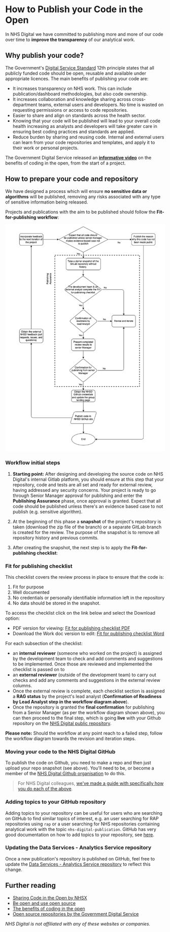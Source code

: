 # How to Publish your Code in the Open

In NHS Digital we have committed to publishing more and more of our code over time to **improve the transparency** of our analytical work.

## Why publish your code?

The Government's [Digital Service Standard](https://www.gov.uk/service-manual/service-standard) 12th principle states that all publicly funded code should be open, reusable and available under appropriate licences. The main benefits of publishing your code are:

- It increases transparency on NHS work. This can include publication/dashboard methodologies, but also code ownership.
- It increases collaboration and knowledge sharing across cross-department teams, external users and developers. No time is wasted on requesting permissions or access to code repositories.
- Easier to share and align on standards across the health sector.
- Knowing that your code will be published will lead to your overall code health increasing as analysts and developers will take greater care in ensuring best coding practices and standards are applied.
- Reduce burden by sharing and reusing code. Internal and external users can learn from your code repositories and templates, and apply it to their work or personal projects.

The Government Digital Service released an **[informative video](https://www.youtube.com/watch?v=aqFFCvjXr1s)** on the benefits of coding in the open, from the start of a project.

## How to prepare your code and repository

We have designed a process which will ensure **no sensitive data or algorithms** will be published, removing any risks associated with any type of sensitive information being released.

Projects and publications with the aim to be published should follow the **Fit-for-publishing workflow**:

![Fit-for-publishing workflow diagram](../images/prepare_code.drawio.png)

### Workflow initial steps

1. **Starting point:** After designing and developing the source code on NHS Digital's internal Gitlab platform, you should ensure at this step that your repository, code and tests are all set and ready for external review, having addressed any security concerns. Your project is ready to go through Senior Manager approval for publishing and enter the **Publishing Assurance** phase, once approval is granted. Expect that all code should be published unless there's an evidence based case to not publish (e.g. sensitive algorithm).

2. At the beginning of this phase a **snapshot** of the project's repository is taken (download the zip file of the branch) or a separate GitLab branch is created for the review. The purpose of the snapshot is to remove all repository history and previous commits.

3. After creating the snapshot, the next step is to apply the **Fit-for-publishing checklist**:

### Fit for publishing checklist

This checklist covers the review process in place to ensure that the code is:

1. Fit for purpose
2. Well documented
3. No credentials or personally identifiable information left in the repository
4. No data should be stored in the snapshot.

To access the checklist click on the link below and select the Download option:

- PDF version for viewing: [Fit for publishing checklist PDF](../images/Fit_for_publishing_checklist.pdf)
- Download the Work doc version to edit: [Fit for publishing checklist Word](../images/Fit_for_publishing_checklist.docx)

For each subsection of the checklist:

- an **internal reviewer** (someone who worked on the project) is assigned by the development team to check and add comments and suggestions to be implemented. Once those are reviewed and implemented the checklist is passed on to
- an **external reviewer** (outside of the development team) to carry out checks and add any comments and suggestions in the external review columns.
- Once the external review is complete, each checklist section is assigned a **RAG status** by the project's lead analyst (**Confirmation of Readiness by Lead Analyst step in the workflow diagram above**).
- Once the repository is granted the **final confirmation** for publishing from a Senior Manager (as per the workflow diagram shown above), you can then proceed to the final step, which is going **live** with your Github repository on the [NHS Digital public repository](https://github.com/NHSDigital).

**Please note:** Should the workflow at any point reach to a failed step, follow the workflow diagram towards the revision and iteration steps.

### Moving your code to the NHS Digital GitHub

To publish the code on Github, you need to make a repo and then just upload your repo snapshot (see above). You'll need to be, or become a member of the [NHS Digital Github organisation](https://github.com/NHSDigital) to do this.

> For NHS Digital colleagues, [we've made a guide with specifically how you do each of the above](https://nhsd-confluence.digital.nhs.uk/display/KH/Github+-+publishing+your+code).

### Adding topics to your GitHub repository
Adding topics to your repository can be useful for users who are searching on GitHub to find similar topics of interest, e.g. an user searching for RAP repositories using `rap` or a user searching for NHS repositories containing analytical work with the topic `nhs-digital-publication`. GitHub has very good documentation on how to add topics to your repository, see [here](https://docs.github.com/en/repositories/managing-your-repositorys-settings-and-features/customizing-your-repository/classifying-your-repository-with-topics).

### Updating the Data Services - Analytics Service repository
Once a new publication's repository is published on GitHub, feel free to update the [Data Services - Analytics Service repository](https://github.com/NHSDigital/data-analytics-services) to reflect this change.

## Further reading

- [Sharing Code in the Open by NHSX](https://nhsx.github.io/AnalyticsUnit/codeintheopen.html)
- [Be open and use open source](https://www.gov.uk/guidance/be-open-and-use-open-source)
- [The benefits of coding in the open](https://gds.blog.gov.uk/2017/09/04/the-benefits-of-coding-in-the-open/)
- [Open source repositories by the Government Digital Service](https://github.com/alphagov)

*NHS Digital is not affiliated with any of these websites or companies.*